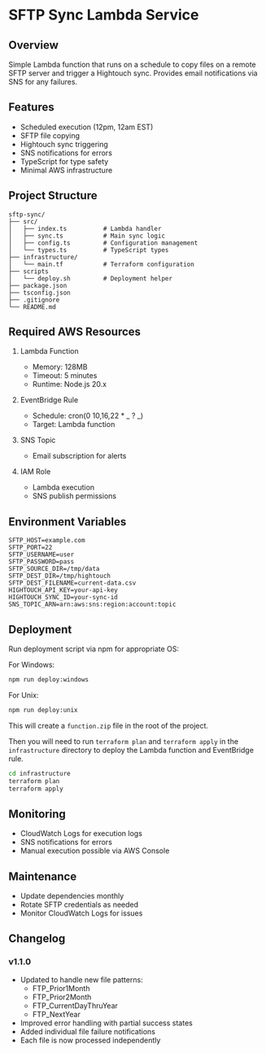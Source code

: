 # SFTP Sync Lambda Service

## Overview

Simple Lambda function that runs on a schedule to copy files on a remote SFTP server and trigger a Hightouch sync. Provides email notifications via SNS for any failures.

## Features

- Scheduled execution (12pm, 12am EST)
- SFTP file copying
- Hightouch sync triggering
- SNS notifications for errors
- TypeScript for type safety
- Minimal AWS infrastructure

## Project Structure

```
sftp-sync/
├── src/
│   ├── index.ts          # Lambda handler
│   ├── sync.ts           # Main sync logic
│   ├── config.ts         # Configuration management
│   └── types.ts          # TypeScript types
├── infrastructure/
│   └── main.tf           # Terraform configuration
├── scripts
│   └── deploy.sh         # Deployment helper
├── package.json
├── tsconfig.json
├── .gitignore
└── README.md
```

## Required AWS Resources

1. Lambda Function

   - Memory: 128MB
   - Timeout: 5 minutes
   - Runtime: Node.js 20.x

2. EventBridge Rule

   - Schedule: cron(0 10,16,22 \* _ ? _)
   - Target: Lambda function

3. SNS Topic

   - Email subscription for alerts

4. IAM Role
   - Lambda execution
   - SNS publish permissions

## Environment Variables

```env
SFTP_HOST=example.com
SFTP_PORT=22
SFTP_USERNAME=user
SFTP_PASSWORD=pass
SFTP_SOURCE_DIR=/tmp/data
SFTP_DEST_DIR=/tmp/hightouch
SFTP_DEST_FILENAME=current-data.csv
HIGHTOUCH_API_KEY=your-api-key
HIGHTOUCH_SYNC_ID=your-sync-id
SNS_TOPIC_ARN=arn:aws:sns:region:account:topic
```

## Deployment

Run deployment script via npm for appropriate OS:

For Windows:

```bash
npm run deploy:windows
```

For Unix:

```bash
npm run deploy:unix
```

This will create a `function.zip` file in the root of the project.

Then you will need to run `terraform plan` and `terraform apply` in the `infrastructure` directory to deploy the Lambda function and EventBridge rule.

```bash
cd infrastructure
terraform plan
terraform apply
```

## Monitoring

- CloudWatch Logs for execution logs
- SNS notifications for errors
- Manual execution possible via AWS Console

## Maintenance

- Update dependencies monthly
- Rotate SFTP credentials as needed
- Monitor CloudWatch Logs for issues

## Changelog

### v1.1.0

- Updated to handle new file patterns:
  - FTP_Prior1Month
  - FTP_Prior2Month
  - FTP_CurrentDayThruYear
  - FTP_NextYear
- Improved error handling with partial success states
- Added individual file failure notifications
- Each file is now processed independently

